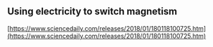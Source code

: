 ## Using electricity to switch magnetism
  
  [https://www.sciencedaily.com/releases/2018/01/180118100725.htm](https://www.sciencedaily.com/releases/2018/01/180118100725.htm)